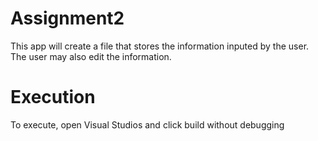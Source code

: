# Assignment2

This app will create a file that stores the information inputed by the user. The user may also edit the information.
# Execution
To execute, open Visual Studios and click build without debugging
